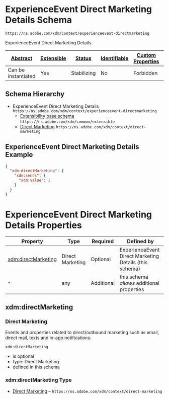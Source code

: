 
# ExperienceEvent Direct Marketing Details Schema

```
https://ns.adobe.com/xdm/context/experienceevent-directmarketing
```

ExperienceEvent Direct Marketing Details.

| [Abstract](../../abstract.md) | [Extensible](../../extensions.md) | [Status](../../status.md) | [Identifiable](../../id.md) | [Custom Properties](../../extensions.md) | [Additional Properties](../../extensions.md) | Defined In |
|-------------------------------|-----------------------------------|---------------------------|-----------------------------|------------------------------------------|----------------------------------------------|------------|
| Can be instantiated | Yes | Stabilizing | No | Forbidden | Permitted | [context/experienceevent-directmarketing.schema.json](context/experienceevent-directmarketing.schema.json) |
## Schema Hierarchy

* ExperienceEvent Direct Marketing Details `https://ns.adobe.com/xdm/context/experienceevent-directmarketing`
  * [Extensibility base schema](../common/extensible.schema.md) `https://ns.adobe.com/xdm/common/extensible`
  * [Direct Marketing](direct-marketing.schema.md) `https://ns.adobe.com/xdm/context/direct-marketing`


## ExperienceEvent Direct Marketing Details Example
```json
{
  "xdm:directMarketing": {
    "xdm:sends": {
      "xdm:value": 1
    }
  }
}
```

# ExperienceEvent Direct Marketing Details Properties

| Property | Type | Required | Defined by |
|----------|------|----------|------------|
| [xdm:directMarketing](#xdmdirectmarketing) | Direct Marketing | Optional | ExperienceEvent Direct Marketing Details (this schema) |
| `*` | any | Additional | this schema *allows* additional properties |

## xdm:directMarketing
### Direct Marketing

Events and properties related to direct/outbound marketing such as email, direct mail, texts and in-app notifications.

`xdm:directMarketing`
* is optional
* type: Direct Marketing
* defined in this schema

### xdm:directMarketing Type


* [Direct Marketing](direct-marketing.schema.md) – `https://ns.adobe.com/xdm/context/direct-marketing`




